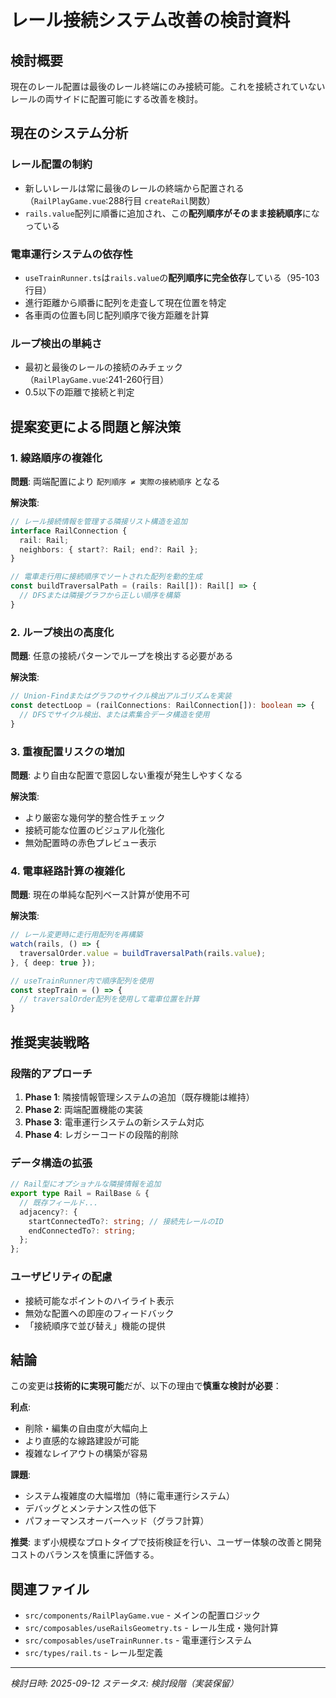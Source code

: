 # レール接続システム改善の検討資料

## 検討概要

現在のレール配置は最後のレール終端にのみ接続可能。これを接続されていないレールの両サイドに配置可能にする改善を検討。

## 現在のシステム分析

### レール配置の制約

- 新しいレールは常に最後のレールの終端から配置される（`RailPlayGame.vue`:288行目 `createRail`関数）
- `rails.value`配列に順番に追加され、この**配列順序がそのまま接続順序**になっている

### 電車運行システムの依存性

- `useTrainRunner.ts`は`rails.value`の**配列順序に完全依存**している（95-103行目）
- 進行距離から順番に配列を走査して現在位置を特定
- 各車両の位置も同じ配列順序で後方距離を計算

### ループ検出の単純さ

- 最初と最後のレールの接続のみチェック（`RailPlayGame.vue`:241-260行目）
- 0.5以下の距離で接続と判定

## 提案変更による問題と解決策

### 1. 線路順序の複雑化

**問題**: 両端配置により `配列順序 ≠ 実際の接続順序` となる

**解決策**:

```typescript
// レール接続情報を管理する隣接リスト構造を追加
interface RailConnection {
  rail: Rail;
  neighbors: { start?: Rail; end?: Rail };
}

// 電車走行用に接続順序でソートされた配列を動的生成
const buildTraversalPath = (rails: Rail[]): Rail[] => {
  // DFSまたは隣接グラフから正しい順序を構築
}
```

### 2. ループ検出の高度化

**問題**: 任意の接続パターンでループを検出する必要がある

**解決策**:

```typescript
// Union-Findまたはグラフのサイクル検出アルゴリズムを実装
const detectLoop = (railConnections: RailConnection[]): boolean => {
  // DFSでサイクル検出、または素集合データ構造を使用
}
```

### 3. 重複配置リスクの増加

**問題**: より自由な配置で意図しない重複が発生しやすくなる

**解決策**:

- より厳密な幾何学的整合性チェック
- 接続可能な位置のビジュアル化強化
- 無効配置時の赤色プレビュー表示

### 4. 電車経路計算の複雑化

**問題**: 現在の単純な配列ベース計算が使用不可

**解決策**:

```typescript
// レール変更時に走行用配列を再構築
watch(rails, () => {
  traversalOrder.value = buildTraversalPath(rails.value);
}, { deep: true });

// useTrainRunner内で順序配列を使用
const stepTrain = () => {
  // traversalOrder配列を使用して電車位置を計算
}
```

## 推奨実装戦略

### 段階的アプローチ

1. **Phase 1**: 隣接情報管理システムの追加（既存機能は維持）
2. **Phase 2**: 両端配置機能の実装
3. **Phase 3**: 電車運行システムの新システム対応
4. **Phase 4**: レガシーコードの段階的削除

### データ構造の拡張

```typescript
// Rail型にオプショナルな隣接情報を追加
export type Rail = RailBase & {
  // 既存フィールド...
  adjacency?: {
    startConnectedTo?: string; // 接続先レールのID
    endConnectedTo?: string;
  };
};
```

### ユーザビリティの配慮

- 接続可能なポイントのハイライト表示
- 無効な配置への即座のフィードバック
- 「接続順序で並び替え」機能の提供

## 結論

この変更は**技術的に実現可能**だが、以下の理由で**慎重な検討が必要**：

**利点**:

- 削除・編集の自由度が大幅向上
- より直感的な線路建設が可能
- 複雑なレイアウトの構築が容易

**課題**:

- システム複雑度の大幅増加（特に電車運行システム）
- デバッグとメンテナンス性の低下
- パフォーマンスオーバーヘッド（グラフ計算）

**推奨**: まず小規模なプロトタイプで技術検証を行い、ユーザー体験の改善と開発コストのバランスを慎重に評価する。

## 関連ファイル

- `src/components/RailPlayGame.vue` - メインの配置ロジック
- `src/composables/useRailsGeometry.ts` - レール生成・幾何計算
- `src/composables/useTrainRunner.ts` - 電車運行システム
- `src/types/rail.ts` - レール型定義

---

*検討日時: 2025-09-12*
*ステータス: 検討段階（実装保留）*
